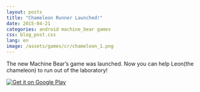 ```yaml
---
layout: posts
title: "Chameleon Runner Launched!"
date: 2015-04-21
categories: android machine_bear games
css: blog_post.css
lang: en
image: /assets/games/cr/chameleon_1.png
---
```


The new Machine Bear’s game was launched. Now you can help Leon(the chameleon) to run out of the laboratory!<!--break-->

<a href='https://play.google.com/store/apps/details?id=com.yourname.camaleaorunner&pcampaignid=MKT-Other-global-all-co-prtnr-py-PartBadge-Mar2515-1'><img alt='Get it on Google Play' src='https://play.google.com/intl/en_us/badges/images/generic/en_badge_web_generic.png'/></a>
